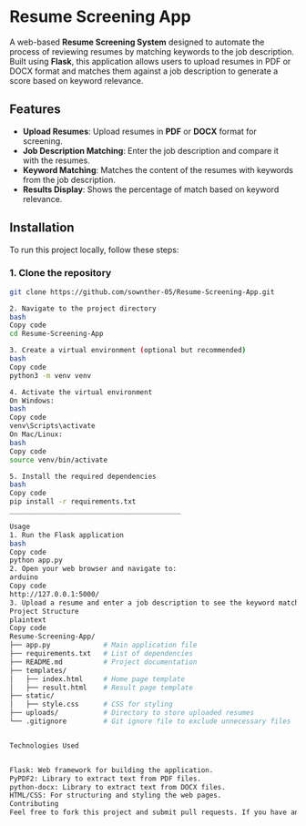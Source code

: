 # Resume Screening App

A web-based **Resume Screening System** designed to automate the process of reviewing resumes by matching keywords to the job description. Built using **Flask**, this application allows users to upload resumes in PDF or DOCX format and matches them against a job description to generate a score based on keyword relevance.

## Features

- **Upload Resumes**: Upload resumes in **PDF** or **DOCX** format for screening.
- **Job Description Matching**: Enter the job description and compare it with the resumes.
- **Keyword Matching**: Matches the content of the resumes with keywords from the job description.
- **Results Display**: Shows the percentage of match based on keyword relevance.

## Installation

To run this project locally, follow these steps:

### 1. Clone the repository

```bash
git clone https://github.com/sownther-05/Resume-Screening-App.git

2. Navigate to the project directory
bash
Copy code
cd Resume-Screening-App

3. Create a virtual environment (optional but recommended)
bash
Copy code
python3 -m venv venv

4. Activate the virtual environment
On Windows:
bash
Copy code
venv\Scripts\activate
On Mac/Linux:
bash
Copy code
source venv/bin/activate

5. Install the required dependencies
bash
Copy code
pip install -r requirements.txt
__________________________________________

Usage
1. Run the Flask application
bash
Copy code
python app.py
2. Open your web browser and navigate to:
arduino
Copy code
http://127.0.0.1:5000/
3. Upload a resume and enter a job description to see the keyword matching result.
Project Structure
plaintext
Copy code
Resume-Screening-App/
├── app.py             # Main application file
├── requirements.txt   # List of dependencies
├── README.md          # Project documentation
├── templates/         
│   ├── index.html     # Home page template
│   ├── result.html    # Result page template
├── static/
│   ├── style.css      # CSS for styling
├── uploads/           # Directory to store uploaded resumes
└── .gitignore         # Git ignore file to exclude unnecessary files


Technologies Used


Flask: Web framework for building the application.
PyPDF2: Library to extract text from PDF files.
python-docx: Library to extract text from DOCX files.
HTML/CSS: For structuring and styling the web pages.
Contributing
Feel free to fork this project and submit pull requests. If you have any suggestions or issues, please open an issue in the GitHub repository.